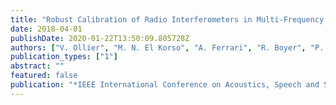 ```yaml
---
title: "Robust Calibration of Radio Interferometers in Multi-Frequency Scenario"
date: 2018-04-01
publishDate: 2020-01-22T13:50:09.805728Z
authors: ["V. Ollier", "M. N. El Korso", "A. Ferrari", "R. Boyer", "P. Larzabal"]
publication_types: ["1"]
abstract: ""
featured: false
publication: "*IEEE International Conference on Acoustics, Speech and Signal Processing (ICASSP)*"
---
```


